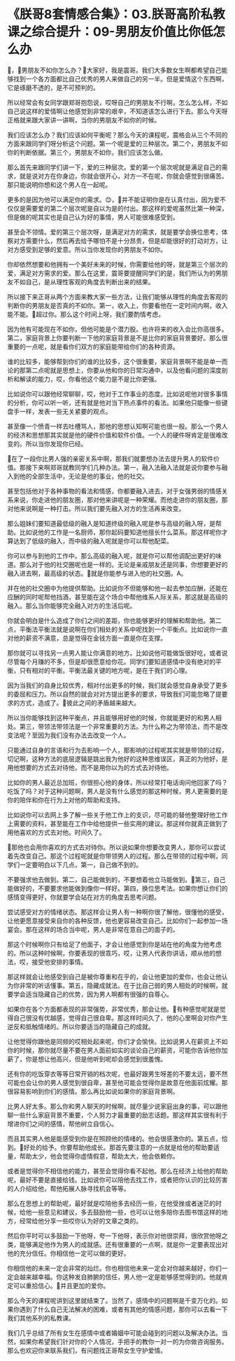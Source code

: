# 《朕哥8套情感合集》：03.朕哥高阶私教课之综合提升：09-男朋友价值比你低怎么办

🎼，🎼男朋友不如你怎么办？🎼大家好，我是震哥。我们大多数女生啊都希望自己能够找到一个各方面都比自己优秀的男人来做自己的另一半。但是爱情这个东西啊，它是琢磨不透的，是不可预判的。

所以经常会有女同学跟郑哥抱怨说，哎呀自己的男朋友不行啊，怎么怎么样，不如自己说这样的爱情啊让他感觉到非常的艰辛，不知道该怎么进行下去。那么今天呀正格就来跟大家讲一讲啊，当你的男朋友不如你的时候。

我们应该怎么办？我们应该如何平衡呢？那么今天的课程呢，震格会从三个不同的方面来跟同学们呀分析这个问题。第一个呢是爱的三种层次。第二个，男朋友不如你的判断依据。第三个，男朋友不如你，我们应该怎么做。

那么首先来跟同学们讲一下，爱的三种层次。爱的第一个层次呢就是满足自己的需求，就是说对方在你身边，你就会很开心，对方一不在呢，你就会感觉到很痛苦。那只能说明你想和这个男人在一起呢。

更多的是因为他可以满足你的需求。😊，🎼并不能证明你是在认真付出，因为爱不仅仅是需要爱的第二个层次呢是自以为是的付出。那这样的爱呢虽然比第一种深，但是做的呢其实也是自己认为好的事情，男人可能很难感受到。

甚至会不领情。爱的第三个层次呀，是满足对方的需求，就是要学会换位思考，体察对方需要什么，然后再去给予哪怕不是十分昂贵，但是却能很好的打动对方，让对方感受到足够的爱意。所以当你发现你的男朋友不如你。

你却依然想要和他拥有一个美好未来的时候，你需要给他的呀，就是第三个层次的爱，满足对方需求的爱。那么在这里，震哥要提醒同学们的是，我们所认为的男朋友不如自己，是从理性客观的角度去判断出来的结果。

所以接下来正哥从两个方面来教大家一些方法，让我们能够从理性的角度去客观的判断你的男朋友是否真的不如你。第一，收入上，你要看他在一定时间内啊，收入能不能。🎼超过你。那么这个时间上呀，我们要酌情考虑。

因为他有可能现在不如你，但他可能是个潜力股。也许将来的收入会比你高很多。第二，家庭背景上你要判断一下他的家庭背景是不是比你的家庭背景要好。那么很重要的一点呢，就是看你们双方的家庭能带给你们的各种资源。

谁的比较多，能够帮到你们的谁的比较多，这个很重要，家庭背景啊不能是单一而论的那第二点呢就是思想上，你要从他和你的日常沟通中，以及他看问题的深度剖析和解读的能力，哎，你看他这个能力是不是比你更强。

比如说你可以跟他经常聊聊，哎，他对于工作事业的态度。比如说呢他对很多事情的分析，你可以听一听，还有就是他对当下热点事件的看法。如果他只能像一些键盘手一样，发表一些无关紧要的观点。

甚至像一个愤青一样去吐槽骂人，那他的思想认知啊可能也很一般。那么一个男人的经济和思想那其实就是他的硬件价值和软件价值。一个人的硬件呀肯定是很难改变的。所以当你发现你已经。

🎼在了一段你比男人强的亲密关系中啊，那我们就要想办法去提升男人的软件价值。那接下来啊郑哥就教同学们几种办法。第一，融入法融入法就是说你要参与融入到他的全部生活中，无论是他的事业，他的社交。

甚至包括他对于各种事物的看法和情感，你都要融入进去，对于女强男弱的情感关系来说，你走进他的朋友圈，那对他来讲呢是一种荣耀。而他走进你的朋友圈，那对他来说啊是一种打击。所以我们要先融入对方的生活再来改变。

那么姐妹们要知道最低级的融入是知道终级的融入呢是参与高级的融入呀，是帮助。比如说他的工作是一名厨师，那你起码要知道他擅长什么菜系。那这样呢你才算达到了低级的融入，而中级的融入呢就是你可以帮他配菜。

你可以参与到他的工作中。那么高级的融入呢，就是你可以帮他调配出更好的味道。那么对于他的社交圈呢也是一样的。无论是亲戚朋友还是同事，你想要更好的融入进去啊，最高级的状态。🎼就是你能参与进入他的社交圈。A。

并在他的社交圈中为他提供帮助。比如说你不但能够和他一起去参加应酬，还能在应酬的同时呢帮他挡酒，甚至能在这个场合中帮他维系人际关系，那这就是高级的融入。那么当你能够完全融入对方的生活后呢。

你就会明白是什么造成了你们之间的差距，你也能够更好的理解和帮助他。第二点，平衡法平衡法就是说啊在你们相处的关系中呢找到一个平衡点。比如说你一直对他的薪资不满意，总是觉得在金钱方面一直是你在支撑。

那你就可以寻找另一点男人能让你满意的地方。比如说他可能做饭很好吃，或者说尽管每个月赚的不多，但是却很愿意给你花。同学们要知道感情中没有绝对的平衡，只有相对的平衡。平衡法最关键的地方呢，是在于我们的心理。

因为当我们的自身比较优秀，相对付出更多的时候，我们就会感觉自身承受了更多的委屈和压力。所以自然的就会对对方提出更多的要求，导致我们可能忽略了提要求的方式，造成了。🎼彼此之间的矛盾越来越大。

所以当你能够找到这种平衡点，并且能够用好他的时候，你就能更好的和男人相处。第三，带领法带领法是一个非常重要的方法。为什么称之为带领法，而不是改变法呢？至因为我们没有办法去改变一个人。

只能通过自身的言语和行为去影响一个人，那影响的过程呢其实就是带领的过程，切记啊，这种方法的底层逻辑是跳出我为他好的这种思维误区，真正的为他好，是用他想要的方式去对待他，而不是用你以为的方式去对待他。

比如你的男人最近总加班，你很担心他的身体，所以经常打电话询问他回家了吗？吃饭了吗？对于这种问题啊，男人是没有什么感觉的那这种时候，男人更需要的是你的陪伴和你在行为上对他的帮助和支持。

比如说你可以去网上多了解一些关于他工作上的支识，尽可能的替他整理好他工作上需要的资料，甚至能在工作中给他提供一些实用的建议。那这样你就真正做到了用他喜欢的方式去对他。时间久了。

🎼那他也会用你喜欢的方式去对待你。所以说如果你想要改变男人，那你可以尝试着先改变自己。那这个过程呢就是你带领男人的过程。那么在带领的过程中啊，同学们一定要明白以下几点，第一，自己做不到的。

不要强求他去做到。第二，自己能做到的，不要想着他立马能做到。🎼第三，自己能做好的，不要要求他能做到像你一样好。第四，换位思考法。如果你想让你们的感情变得更好，你就要学会站在对方的角度去思考问题。

尝试感受对方的情绪状态。那这样会让男人有一种啊你很了解他，很懂他的感受，让他更愿意接受来自你的各种反馈，他也更容易改变自己。比如你们一起参加一场宴会。那在这样的场合当中呢，男人是非常在意自己的面子的。

那这个时候啊你只有给足了他面子，才会让他感觉到你是站在他的角度为他考虑的。所以这种时候啊，你要表现的很乖巧，哎，让男人代表你讲话，顺从他的想法，哎，接受他安排的事情。

那这样就会让他感受到自己是被你尊重和在乎的，会让他更加的爱你，也会让他认为你非常的听话懂事。第五，隐藏成就法。在于比自己弱的男人相处的时候啊，就要学会适当隐藏自己的优势，因为男人啊都有很强的自尊心。

如果你在各个方面都表现的非常强势，非常优秀，那会让他。🎼有种感觉呢就是觉得自己很没有优越感，觉得自己很自卑。那这样时间久了，他的心里啊会对你产生逆反和抵触情绪的。所以你要适当的隐藏自己的成就。

让他觉得你跟他是同频的哎相处起来呢，你们才会愉快。比如说男人在薪资上不如你的时候，那你就尽量不要在男人面前如实的谈论自己的薪资，可能你告诉他你加薪了，你是想让他高兴，但是他听到呢却会感觉到很羞愧。

还有你的吃饭穿衣等等日常开销的档次呢，也最好跟男生呀差的不要太远，要不然可能也会让你的男人感觉到很自卑，甚至他可能会觉得你是故意在他面前炫耀。那很容易影响到你们的感情。那么再比如说如果你的家庭背景啊。

比男人好太多。那么你和男人聊天的时候啊，就尽量少说家庭出身的事，可以跟他聊一些什么家庭背景不重要，个人努力才最重要的励志话题。那这样其实很有利于增进你们之间的感情，帮他树立自信心。

而且其实男人他是能感受到你是在照顾他的情绪的。他会很感激你的。第五点，恰到。🎼好处的给予。你要帮助他成长。那首先要注意的一点就是给他的帮助要适量，帮助太少，他会觉得你虚情假意，帮助太大，他会依赖你。

或者是觉得你不相信他的能力，甚至会觉得你看不起他。那么在经济上给他的帮助呢，最好不要是直接给钱。比如说你可以陪他去找工作，或者把你认识的比较厉害的人介绍给他，帮他拓展人脉寻找机会等等。

那么在思想上的帮助呢，最好就是哎陪他多去经历一些，在他受挫或者迷茫的时候，给他一些意见和建议，多去鼓励他一些，也可以让他多陪你去图书馆这样的地方，经常给他分享一些哎你认为好的文章之类的。

然后你平时可以多鼓励一下他呀，夸一下他呀，表示你对他很崇拜，很欣赏他呀之类，能够满足他作为男人的成就感。还有很重要的一点啊，就是你一定要表现出对他的充分信任。你相信他一定可以做的更好。

你相信他的未来一定会非常的灿烂。你也相信他未来一定会对你越来越好，你们一定会越来越幸福。你这种发自肺腑的信任，男人他一定是能够感觉得到的。他就肯定可以重拾信心。🎼并且更加的爱你。

那么今天的课程呢讲到这里就结束了。当然了，感情中的问题啊是千变万化的。如果你遇到了什么自己无法解决的困难，或者有其他的情感问题，那你可以去看一下我们其他系列的私教课。

我们几乎总结了所有女生在感情中或者婚姻中可能会碰到的问题以及解决办法。当然，如果你希望我们针对你的个人情况，手把手的教你一对一的为你做咨询服务。那么也欢迎你来联系我们，有问题找正哥帮女生守护爱情。

